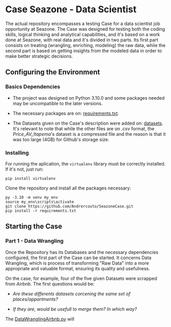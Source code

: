# Case Seazone - Data Scientist

The actual repository encompasses a testing Case for a data scientist job opportunity at Seazone. The Case was designed for testing both the coding skills, logical thinking and analytical capabilities, and it's based on a work done at Seazone, with real data and it's divided in two parts. Its first part consists on treating (wrangling, enriching, modeling) the raw data, while the second part is based on getting insights from the modeled data in order to make better strategic decisions.

## Configuring the Environment

### Basics Dependencies

 - The project was designed on Python 3.10.0 and some packages needed may be uncompatible to the later versions.

 - The necessary packages are on: [requirements.txt](https://github.com/Andrercouto/SeazoneCase/blob/main/requirements.txt).

 - The Datasets given on the Case's description were added on: [datasets](https://github.com/Andrercouto/SeazoneCase/tree/main/data). It's relevant to note that while the other files are on *.csv* format, the *Price_AV_Itapema*'s dataset is a compressed file and the reason is that it was too large (4GB) for Github's storage size.

### Installing

For running the aplication, the <code>virtualenv</code> library must be correctly installed. If it's not, just run:

<code>pip install virtualenv</code>

Clone the repository and install all the packages necessary:

```
py -3.10 -m venv my_env 
source my_env\scripts\activate 
git clone https://github.com/Andrercouto/SeazoneCase.git 
pip install -r requirements.txt
```

## Starting the Case

### Part 1 - Data Wrangling

Once the Repository has its Databases and the necessary dependencies configured, the first part of the Case can be started. It concerns Data Wrangling, which is process of transforming "Raw Data" into a more appropriate and valuable format, ensuring its quality and usefulness.

On the case, for example, four of the five given Datasets were scrapped from *Airbnb*. The first questions would be: 

- *Are these differents datasets corcening the same set of places/appartments?*

- *If they are, would be usefull to merge them? In which way?*

The [DataWranglingAirbnb.py](https://github.com/Andrercouto/SeazoneCase/blob/main/Scripts/DataWrangling/DataWranglingAirbnb.py) will 

